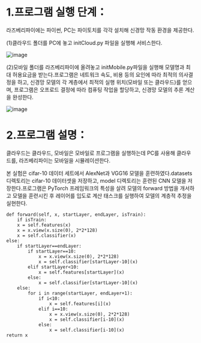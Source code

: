 1.프로그램 실행 단계：
==============
라즈베리파이에는 파이썬, PC는 파이토치를 각각 설치해 신경망 작동 환경을 제공한다.      

(1)클라우드 폴더를 PC에 놓고 initCloud.py 파일을 실행해 서비스한다.

![image](https://github.com/wyc941012/Edge-Intelligence/blob/master/%E5%8D%B7%E7%A7%AF%E7%A5%9E%E7%BB%8F%E7%BD%91%E7%BB%9C%E5%8D%8F%E5%90%8C%E6%8E%A8%E6%96%AD%E4%BB%BF%E7%9C%9F%E7%B3%BB%E7%BB%9F/image/cloud.jpg)  
  
(2)모바일 폴더를 라즈베리파이에 올려놓고 initMobile.py파일을 실행해 모델명과 최대 허용요금을 받는다.프로그램은 네트워크 속도, 비용 등의 요인에 따라 최적의 의사결정을 하고, 신경망 모델의 각 계층에서 최적의 실행 위치(모바일 또는 클라우드)를 얻으며, 프로그램은 오프로드 결정에 따라 컴퓨팅 작업을 할당하고, 신경망 모델의 추론 계산을 완성한다.     

![image](https://github.com/wyc941012/Edge-Intelligence/blob/master/%E5%8D%B7%E7%A7%AF%E7%A5%9E%E7%BB%8F%E7%BD%91%E7%BB%9C%E5%8D%8F%E5%90%8C%E6%8E%A8%E6%96%AD%E4%BB%BF%E7%9C%9F%E7%B3%BB%E7%BB%9F/image/mobile.jpg)     

2.프로그램 설명：
=============
클라우드는 클라우드, 모바일은 모바일로 프로그램을 실행하는데 PC를 사용해 클라우드를, 라즈베리파이는 모바일을 시뮬레이션한다.     

본 실험은 cifar-10 데이터 세트에서 AlexNet과 VGG16 모델을 훈련하였다.datasets 디렉토리는 cifar-10 데이터셋을 저장하고, model 디렉토리는 훈련된 CNN 모델을 저장한다.프로그램은 PyTorch 프레임워크의 특성을 살려 모델의 forward 방법을 개서하고 모델을 훈련시킨 후 레이어를 입도로 계산 태스크를 실행하여 모델의 계층적 추정을 실현한다.

~~~
def forward(self, x, startLayer, endLayer, isTrain):
	if isTrain:
	x = self.features(x)
	x = x.view(x.size(0), 2*2*128)
	x = self.classifier(x)
else:
	if startLayer==endLayer:
		if startLayer==10:
			x = x.view(x.size(0), 2*2*128)
			x = self.classifier[startLayer-10](x)
		elif startLayer<10:
			x = self.features[startLayer](x)
		else:
			x = self.classifier[startLayer-10](x)
	else:
		for i in range(startLayer, endLayer+1):
			if i<10:
				x = self.features[i](x)
			elif i==10:
				x = x.view(x.size(0), 2*2*128)
				x = self.classifier[i-10](x)
			else:
				x = self.classifier[i-10](x)
return x
~~~
